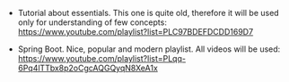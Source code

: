 - Tutorial about essentials. This one is quite old, therefore it will be used only for understanding of few concepts: https://www.youtube.com/playlist?list=PLC97BDEFDCDD169D7

- Spring Boot. Nice, popular and modern playlist. All videos will be used: https://www.youtube.com/playlist?list=PLqq-6Pq4lTTbx8p2oCgcAQGQyqN8XeA1x